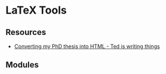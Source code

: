 LaTeX Tools
===

Resources
---

- [Converting my PhD thesis into HTML - Ted is writing things][1]

<!-- Links -->
[1]: https://desfontain.es/privacy/latex-to-html.html

<!-- Links end -->


Modules
---

